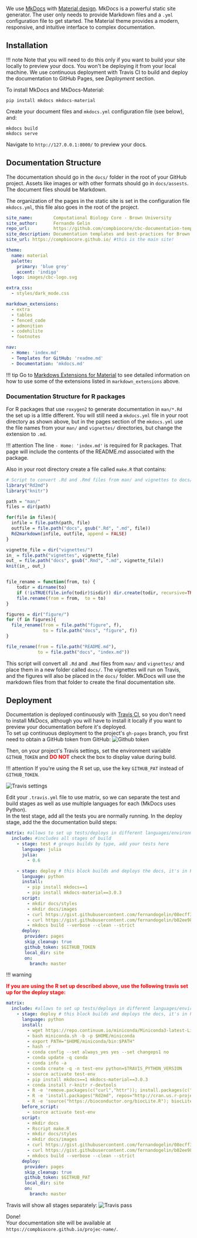 We use [MkDocs](https://www.mkdocs.org/) with [Material design](https://squidfunk.github.io/mkdocs-material/). MkDocs is a powerful static site
generator. The user only needs to provide Markdown files and a `.yml` configuration file
to get started. The Material theme provides a modern, responsive, and intuitive interface to complex documentation.

## Installation
!!! note
    Note that you will need to do this only if you want to build your site locally to preview your docs. You won't be deploying it from your local machine. We use continuous deployment with Travis CI to build and deploy the documentation to GitHub Pages, see *Deployment* section.

To install MkDocs and MkDocs-Material:
```
pip install mkdocs mkdocs-material
```

Create your document files and `mkdocs.yml` configuration file (see below), and:
```
mkdocs build
mkdocs serve
```

Navigate to `http://127.0.0.1:8000/` to preview your docs.

## Documentation Structure

The documentation should go in the `docs/` folder in the root of your GitHub project. Assets like
images or with other formats should go in `docs/assests`. The document files should be Markdown.

The organization of the pages in the static site is set in the configuration file `mkdocs.yml`, this file also goes in the root of the project.

```yaml
site_name:        Computational Biology Core - Brown University
site_author:      Fernando Gelin
repo_url:         https://github.com/compbiocore/cbc-documentation-templates
site_description: Documentation templates and best-practices for Brown's Computational Biology Core.
site_url: https://compbiocore.github.io/ #this is the main site!

theme:
  name: material
  palette:
    primary: 'blue grey'
    accent: 'indigo'
  logo: images/cbc-logo.svg

extra_css:
  - styles/dark_mode.css

markdown_extensions:
  - extra
  - tables
  - fenced_code
  - admonition
  - codehilite
  - footnotes

nav:
  - Home: 'index.md'
  - Templates for GitHub: 'readme.md'
  - Documentation: 'mkdocs.md'
```

!!! tip
    Go to [Markdows Extensions for Material](https://squidfunk.github.io/mkdocs-material/extensions/admonition/) to see detailed information on how to use some of the extensions
    listed in `markdown_extensions` above.

### Documentation Structure for R packages  

For R packages that use `roxygen2` to generate documentation in `man/*.Rd` the set up is a little different. You will still need a `mkdocs.yml` file in your root directory as shown above, but in the pages section of the `mkdocs.yml` use the file names from your `man/` and `vignettes/` directories, but change the extension to `.md`.

!!! attention
    The line `- Home: 'index.md'` is required for R packages. That page will include the contents of the README.md associated with the package.


Also in your root directory create a file called `make.R` that contains:  

```r
# Script to convert .Rd and .Rmd files from man/ and vignettes to docs/*.md for use by MkDocs
library("Rd2md")
library("knitr")

path = "man/"
files = dir(path)

for(file in files){
  infile = file.path(path, file)
  outfile = file.path("docs", gsub(".Rd", ".md", file))
  Rd2markdown(infile, outfile, append = FALSE)
}

vignette_file = dir("vignettes/")
in_ = file.path("vignettes", vignette_file)
out_ = file.path("docs", gsub(".Rmd", ".md", vignette_file))
knit(in_, out_)


file_rename = function(from, to) {
    todir = dirname(to)
    if (!isTRUE(file.info(todir)$isdir)) dir.create(todir, recursive=TRUE)
    file.rename(from = from,  to = to)
}

figures = dir("figure/")
for (f in figures){
  file_rename(from = file.path("figure", f),
              to = file.path("docs", "figure", f))
}

file_rename(from = file.path("README.md"),
            to = file.path("docs", "index.md"))
```

This script will convert all `.Rd` and `.Rmd` files from `man/` and `vignettes/` and place them in a new folder called `docs/`. The vignettes will run on Travis, and the figures will also be placed in the `docs/` folder. MkDocs
will use the markdown files from that folder to create the final documentation site.

## Deployment

Documentation is deployed continuously with [Travis CI](https://travis-ci.org/), so you don't need to install MkDocs,
although you will have to install it locally if you want to preview your documentation before
it's deployed.  
To set up continuous deployment to the project's `gh-pages` branch, you first need to obtain a GitHub token from GitHub:
![Github token](assets/img/github_token.png)

Then, on your project's Travis settings, set the environment variable `GITHUB_TOKEN` and <span style="color: red; font-weight: bold;">DO NOT</span> check the box to display value during build.

!!! attention
    If you're using the R set up, use the key `GITHUB_PAT` instead of `GITHUB_TOKEN`.

![Travis settings](assets/img/travis_setting.png)



Edit your `.travis.yml` file to use matrix, so we can separate the test and build stages as well as use multiple languages for each (MkDocs uses Python).  
In the test stage, add all the tests you are normally running. In the deploy stage, add the the documentation build steps:
```yaml
matrix: #allows to set up tests/deploys in different languages/environments.
  include: #includes all stages of build
    - stage: test # groups builds by type, add your tests here
      language: julia
      julia:
        - 0.6

    - stage: deploy # this block builds and deploys the docs, it's in Python.
      language: python
      install:
        - pip install mkdocs==1
        - pip install mkdocs-material==3.0.3
      script:
        - mkdir docs/styles
        - mkdir docs/images
        - curl https://gist.githubusercontent.com/fernandogelin/08ecff3387dffc374c4abf06a577ab71/raw/29ad95fcc771ce49ff6cecc56346218a0e929df8/dark_mode.css > docs/styles/dark_mode.css
        - curl https://gist.githubusercontent.com/fernandogelin/b02ee98f2f35ce4263093f7a1c66582b/raw/20ca5a37eb6defe00d35e50e7e00a784b64309f9/cbc-logo.svg > docs/images/cbc-logo.svg
        - mkdocs build --verbose --clean --strict
      deploy:
       provider: pages
       skip_cleanup: true
       github_token: $GITHUB_TOKEN
       local_dir: site
       on:
         branch: master

```

!!! warning
    <p style="color:red;">**If you are using the R set up described above, use the following travis set up for the deploy stage:**</p>

```yaml
matrix:
  include: #allows to set up tests/deploys in different languages/environments.
    - stage: deploy # this block builds and deploys the docs, it's in Python.
      language: python
      install:
        - wget https://repo.continuum.io/miniconda/Miniconda3-latest-Linux-x86_64.sh -O miniconda.sh;
        - bash miniconda.sh -b -p $HOME/miniconda
        - export PATH="$HOME/miniconda/bin:$PATH"
        - hash -r
        - conda config --set always_yes yes --set changeps1 no
        - conda update -q conda
        - conda info -a
        - conda create -q -n test-env python=$TRAVIS_PYTHON_VERSION
        - source activate test-env
        - pip install mkdocs==1 mkdocs-material==3.0.3
        - conda install r-knitr r-devtools
        - R -e 'remove.packages(c("curl","httr")); install.packages(c("curl", "httr"), repos="http://cran.us.r-project.org"); Sys.setenv(CURL_CA_BUNDLE="/utils/microsoft-r-open-3.5.0/lib64/R/lib/microsoft-r-cacert.pem")'
        - R -e 'install.packages("Rd2md", repos="http://cran.us.r-project.org")'
        - R -e 'source("https://bioconductor.org/biocLite.R"); biocLite("BiocInstaller"); library(devtools); install_github("compbiocore/qckitfastq",build_vignettes=FALSE)'
      before_script:
        - source activate test-env
      script:
        - mkdir docs
        - Rscript make.R
        - mkdir docs/styles
        - mkdir docs/images
        - curl https://gist.githubusercontent.com/fernandogelin/08ecff3387dffc374c4abf06a577ab71/raw/29ad95fcc771ce49ff6cecc56346218a0e929df8/dark_mode.css > docs/styles/dark_mode.css
        - curl https://gist.githubusercontent.com/fernandogelin/b02ee98f2f35ce4263093f7a1c66582b/raw/20ca5a37eb6defe00d35e50e7e00a784b64309f9/cbc-logo.svg > docs/images/cbc-logo.svg
        - mkdocs build --verbose --clean --strict
      deploy:
       provider: pages
       skip_cleanup: true
       github_token: $GITHUB_PAT
       local_dir: site
       on:
         branch: master
```

Travis will show all stages separately:
![Travis pass](assets/img/travis_pass.png)

Done!   
Your documentation site will be available at `https://compbiocore.github.io/projec-name/`.
